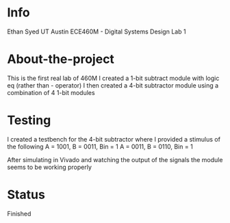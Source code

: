# Info
Ethan Syed
UT Austin ECE460M - Digital Systems Design
Lab 1


# About-the-project
This is the first real lab of 460M
I created a 1-bit subtract module with logic eq (rather than - operator)
I then created a 4-bit subtractor module using a combination of 4 1-bit modules

# Testing 
I created a testbench for the 4-bit subtractor where I provided a stimulus of the following
A = 1001, B = 0011, Bin = 1
A = 0011, B = 0110, Bin = 1

After simulating in Vivado and watching the output of the signals the module seems to be working properly

# Status 
Finished

